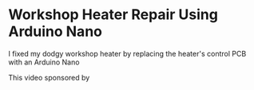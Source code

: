 # Workshop Heater Repair Using Arduino Nano
I fixed my dodgy workshop heater by replacing the heater's control PCB with an Arduino Nano

This video sponsored by 
